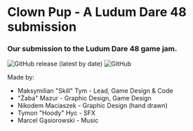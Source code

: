 # Clown Pup - A Ludum Dare 48 submission
### Our submission to the Ludum Dare 48 game jam.

![GitHub release (latest by date)](https://img.shields.io/github/v/release/skill3472/ld48?style=for-the-badge) ![GitHub](https://img.shields.io/github/license/skill3472/ld48?style=for-the-badge)

Made by:
* Maksymilian "Skill" Tym - Lead, Game Design & Code
* "Żaba" Mazur - Graphic Design, Game Design
* Nikodem Maciaszek - Graphic Design (hand drawn)
* Tymon "Hoody" Hyc - SFX
* Marcel Gąsiorowski - Music
